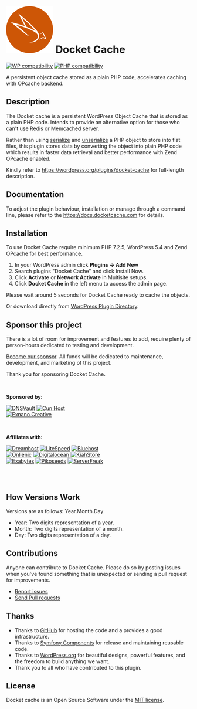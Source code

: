 # ![Docket Cache](./.wordpress.org/icon-128x128.png) Docket Cache
[![WP compatibility](https://plugintests.com/plugins/wporg/docket-cache/wp-badge.svg)](https://plugintests.com/plugins/wporg/docket-cache/latest) [![PHP compatibility](https://plugintests.com/plugins/wporg/docket-cache/php-badge.svg)](https://plugintests.com/plugins/wporg/docket-cache/latest)

A persistent object cache stored as a plain PHP code, accelerates caching with OPcache backend.

## Description

The Docket cache is a persistent WordPress Object Cache that is stored as a plain PHP code. Intends to provide an alternative option for those who can't use Redis or Memcached server.

Rather than using [serialize](https://www.php.net/manual/en/function.serialize.php) and [unserialize](https://www.php.net/manual/en/function.unserialize.php) a PHP object to store into flat files, this plugin stores data by converting the object into plain PHP code which results in faster data retrieval and better performance with Zend OPcache enabled.

Kindly refer to https://wordpress.org/plugins/docket-cache for full-length description.

## Documentation

To adjust the plugin behaviour, installation or manage through a command line, please refer to the https://docs.docketcache.com for details.

## Installation

To use Docket Cache require minimum PHP 7.2.5, WordPress 5.4 and Zend OPcache for best performance.

1. In your WordPress admin click **Plugins -> Add New**
2. Search plugins "Docket Cache" and click Install Now.
3. Click **Activate** or **Network Activate** in Multisite setups.
4. Click **Docket Cache** in the left menu to access the admin page.

Please wait around 5 seconds for Docket Cache ready to cache the objects.

Or download directly from [WordPress Plugin Directory](https://wordpress.org/plugins/docket-cache).

## Sponsor this project

There is a lot of room for improvement and features to add, require plenty of person-hours dedicated to testing and development.

[Become our sponsor](https://www.patreon.com/bePatron?u=41796862). All funds will be dedicated to maintenance, development, and marketing of this project.

Thank you for sponsoring Docket Cache.

<br>

**Sponsored by:**

[![DNSVault](https://docketcache.com/wp-content/spx/dnsvault/dnsvault-logo.png)](https://dnsvault.net/?utm_source=dcgh) 
[![Cun Host](https://docketcache.com/wp-content/spx/cunhost/cunhost-logo.png)](https://cunhost.com/?utm_source=dcgh)  
[![Exnano Creative](https://docketcache.com/wp-content/spx/exnano/exnano-logo.png)](https://exnano.io/?utm_source=dcgh) 

<br>

**Affiliates with:**

[![Dreamhost](https://docketcache.com/wp-content/spx/dreamhost/dreamhost-logo.png)](https://docketcache.com/wp-content/spx/dreamhost/?utm_source=dcgh) 
[![LiteSpeed](https://docketcache.com/wp-content/spx/litespeed/litespeed-logo.png)](https://docketcache.com/wp-content/spx/litespeed/?utm_source=dcgh) 
[![Bluehost](https://docketcache.com/wp-content/spx/bluehost/bluehost-logo.png)](https://docketcache.com/wp-content/spx/bluehost/?utm_source=dcgh)  
[![Onlienic](https://docketcache.com/wp-content/spx/onlinenic/onlinenic-logo.png)](https://docketcache.com/wp-content/spx/onlinenic/?utm_source=dcgh) 
[![Digitalocean](https://docketcache.com/wp-content/spx/digitalocean/digitalocean-logo.png)](https://docketcache.com/wp-content/spx/digitalocean/?utm_source=dcgh) 
[![KiahStore](https://docketcache.com/wp-content/spx/kiahstore/kiahstore-logo.png)](https://docketcache.com/wp-content/spx/kiahstore/?utm_source=dcgh)  
[![Exabytes](https://docketcache.com/wp-content/spx/exabytes/exabytes-logo.png)](https://docketcache.com/wp-content/spx/exabytes/?utm_source=dcgh) 
[![Pikoseeds](https://docketcache.com/wp-content/spx/pikoseed/pikoseed-logo.png?a=1)](https://docketcache.com/wp-content/spx/pikoseed/?utm_source=dcgh) 
[![ServerFreak](https://docketcache.com/wp-content/spx/serverfreak/serverfreak-logo.png)](https://docketcache.com/wp-content/spx/serverfreak/?utm_source=dcgh) 

<br><br>

## How Versions Work

Versions are as follows: Year.Month.Day

* Year: Two digits representation of a year.
* Month: Two digits representation of a month.
* Day: Two digits representation of a day.


## Contributions

Anyone can contribute to Docket Cache. Please do so by posting issues when you've found something that is unexpected or sending a pull request for improvements.

- [Report issues](https://github.com/nawawi/docket-cache/issues)
- [Send Pull requests](https://github.com/nawawi/docket-cache/pulls)

## Thanks

- Thanks to [GitHub](https://github.com) for hosting the code and a provides a good infrastructure.
- Thanks to [Symfony Components](https://github.com/symfony) for release and maintaining reusable code.
- Thanks to [WordPress.org](https://wordpres.org) for beautiful designs, powerful features, and the freedom to build anything we want.
- Thank you to all who have contributed to this plugin.

## License

Docket cache is an Open Source Software under the [MIT license](https://github.com/nawawi/docket-cache/blob/master/LICENSE.txt).
